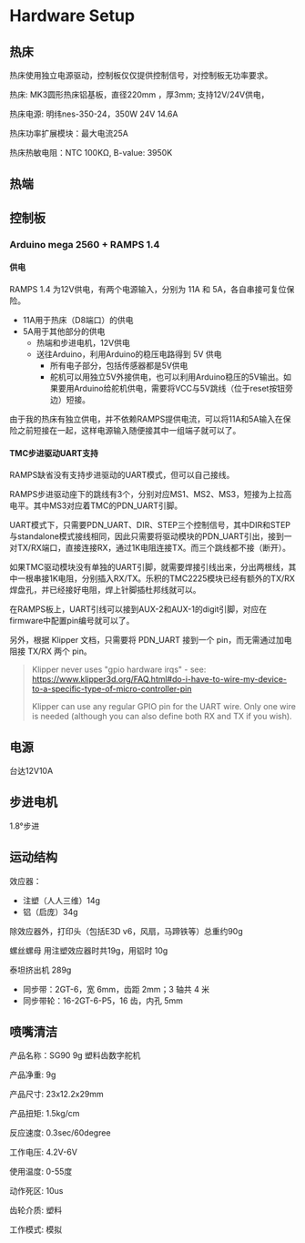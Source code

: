 # Hardware Setup

## 热床

热床使用独立电源驱动，控制板仅仅提供控制信号，对控制板无功率要求。

热床: MK3圆形热床铝基板，直径220mm ，厚3mm; 支持12V/24V供电，

热床电源: 明纬nes-350-24，350W 24V 14.6A

热床功率扩展模块：最大电流25A

热床热敏电阻：NTC 100KΩ, B-value: 3950K

## 热端

## 控制板

### Arduino mega 2560 + RAMPS 1.4

#### 供电

RAMPS 1.4 为12V供电，有两个电源输入，分别为 11A 和 5A，各自串接可复位保险。

- 11A用于热床（D8端口）的供电
- 5A用于其他部分的供电
  - 热端和步进电机，12V供电
  - 送往Arduino，利用Arduino的稳压电路得到 5V 供电
    - 所有电子部分，包括传感器都是5V供电
    - 舵机可以用独立5V外接供电，也可以利用Arduino稳压的5V输出。如果要用Arduino给舵机供电，需要将VCC与5V跳线（位于reset按钮旁边）短接。

由于我的热床有独立供电，并不依赖RAMPS提供电流，可以将11A和5A输入在保险之前短接在一起，这样电源输入随便接其中一组端子就可以了。

#### TMC步进驱动UART支持

RAMPS缺省没有支持步进驱动的UART模式，但可以自己接线。

RAMPS步进驱动座下的跳线有3个，分别对应MS1、MS2、MS3，短接为上拉高电平。其中MS3对应着TMC的PDN_UART引脚。

UART模式下，只需要PDN_UART、DIR、STEP三个控制信号，其中DIR和STEP与standalone模式接线相同，因此只需要将驱动模块的PDN_UART引出，接到一对TX/RX端口，直接连接RX，通过1K电阻连接TX。而三个跳线都不接（断开）。

如果TMC驱动模块没有单独的UART引脚，就需要焊接引线出来，分出两根线，其中一根串接1K电阻，分别插入RX/TX。乐积的TMC2225模块已经有额外的TX/RX焊盘孔，并已经接好电阻，焊上针脚插杜邦线就可以。

在RAMPS板上，UART引线可以接到AUX-2和AUX-1的digit引脚，对应在firmware中配置pin编号就可以了。

另外，根据 Klipper 文档，只需要将 PDN_UART 接到一个 pin，而无需通过加电阻接 TX/RX 两个 pin。

> Klipper never uses "gpio hardware irqs" - see: <https://www.klipper3d.org/FAQ.html#do-i-have-to-wire-my-device-to-a-specific-type-of-micro-controller-pin>
>
> Klipper can use any regular GPIO pin for the UART wire. Only one wire is needed (although you can also define both RX and TX if you wish).

## 电源

台达12V10A

## 步进电机

1.8°步进

## 运动结构

效应器：

- 注塑（人人三维）14g
- 铝（启庞）34g

除效应器外，打印头（包括E3D v6，风扇，马蹄铁等）总重约90g

螺丝螺母 用注塑效应器时共19g，用铝时 10g

泰坦挤出机 289g

- 同步带：2GT-6，宽 6mm，齿距 2mm；3 轴共 4 米
- 同步带轮：16-2GT-6-P5，16 齿，内孔 5mm

## 喷嘴清洁

产品名称：SG90 9g 塑料齿数字舵机

产品净重: 9g

产品尺寸: 23x12.2x29mm

产品扭矩: 1.5kg/cm

反应速度: 0.3sec/60degree

工作电压: 4.2V-6V

使用温度: 0-55度

动作死区: 10us

齿轮介质: 塑料

工作模式: 模拟
